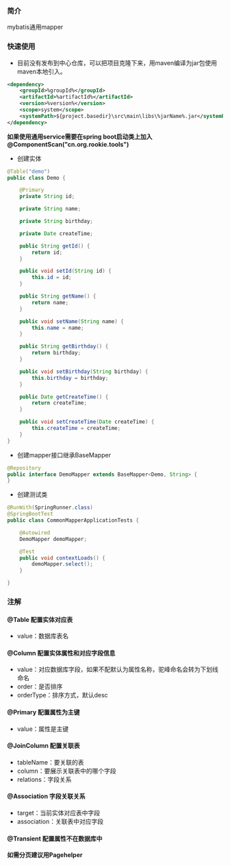 ### 简介

mybatis通用mapper

### 快速使用
+ 目前没有发布到中心仓库，可以把项目克隆下来，用maven编译为jar包使用maven本地引入。
```xml
<dependency>
    <groupId>%groupId%</groupId>
    <artifactId>%artifactId%</artifactId>
    <version>%version%</version>
    <scope>system</scope>
    <systemPath>${project.basedir}\src\main\libs\%jarName%.jar</systemPath>
</dependency>
```
**如果使用通用service需要在spring boot启动类上加入@ComponentScan("cn.org.rookie.tools")**

+ 创建实体
```java
@Table("demo")
public class Demo {

    @Primary
    private String id;

    private String name;

    private String birthday;

    private Date createTime;

    public String getId() {
        return id;
    }

    public void setId(String id) {
        this.id = id;
    }

    public String getName() {
        return name;
    }

    public void setName(String name) {
        this.name = name;
    }

    public String getBirthday() {
        return birthday;
    }

    public void setBirthday(String birthday) {
        this.birthday = birthday;
    }

    public Date getCreateTime() {
        return createTime;
    }

    public void setCreateTime(Date createTime) {
        this.createTime = createTime;
    }
}

```

+ 创建mapper接口继承BaseMapper
```java
@Repository
public interface DemoMapper extends BaseMapper<Demo, String> {
}
```

+ 创建测试类
```java
@RunWith(SpringRunner.class)
@SpringBootTest
public class CommonMapperApplicationTests {

    @Autowired
    DemoMapper demoMapper;

    @Test
    public void contextLoads() {
        demoMapper.select();
    }

}
```

### 注解

#### **@Table** 配置实体对应表
+ value：数据库表名

#### **@Column** 配置实体属性和对应字段信息
+ value：对应数据库字段，如果不配默认为属性名称，驼峰命名会转为下划线命名
+ order：是否排序
+ orderType：排序方式，默认desc

#### **@Primary** 配置属性为主键
+ value：属性是主键

#### **@JoinColumn** 配置关联表
+ tableName：要关联的表
+ column：要展示关联表中的哪个字段
+ relations：字段关系
#### **@Association** 字段关联关系
+ target：当前实体对应表中字段
+ association：关联表中对应字段
#### **@Transient** 配置属性不在数据库中
**如需分页建议用Pagehelper**

